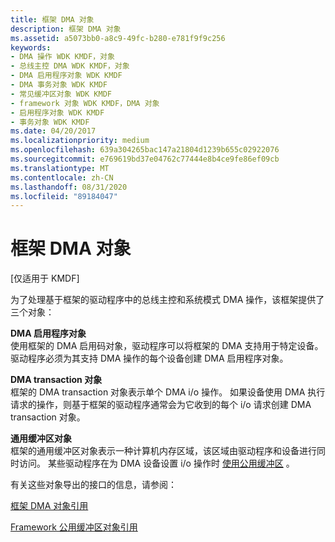 ```yaml
---
title: 框架 DMA 对象
description: 框架 DMA 对象
ms.assetid: a5073bb0-a8c9-49fc-b280-e781f9f9c256
keywords:
- DMA 操作 WDK KMDF，对象
- 总线主控 DMA WDK KMDF，对象
- DMA 启用程序对象 WDK KMDF
- DMA 事务对象 WDK KMDF
- 常见缓冲区对象 WDK KMDF
- framework 对象 WDK KMDF，DMA 对象
- 启用程序对象 WDK KMDF
- 事务对象 WDK KMDF
ms.date: 04/20/2017
ms.localizationpriority: medium
ms.openlocfilehash: 639a304265bac147a21804d1239b655c02922076
ms.sourcegitcommit: e769619bd37e04762c77444e8b4ce9fe86ef09cb
ms.translationtype: MT
ms.contentlocale: zh-CN
ms.lasthandoff: 08/31/2020
ms.locfileid: "89184047"
---
```

# <a name="framework-dma-objects"></a>框架 DMA 对象


\[仅适用于 KMDF\]




为了处理基于框架的驱动程序中的总线主控和系统模式 DMA 操作，该框架提供了三个对象：

<a href="" id="dma-enabler-object"></a>**DMA 启用程序对象**  
使用框架的 DMA 启用码对象，驱动程序可以将框架的 DMA 支持用于特定设备。 驱动程序必须为其支持 DMA 操作的每个设备创建 DMA 启用程序对象。

<a href="" id="dma-transaction-object"></a>**DMA transaction 对象**  
框架的 DMA transaction 对象表示单个 DMA i/o 操作。 如果设备使用 DMA 执行请求的操作，则基于框架的驱动程序通常会为它收到的每个 i/o 请求创建 DMA transaction 对象。

<a href="" id="common-buffer-object"></a>**通用缓冲区对象**  
框架的通用缓冲区对象表示一种计算机内存区域，该区域由驱动程序和设备进行同时访问。 某些驱动程序在为 DMA 设备设置 i/o 操作时 [使用公用缓冲区](using-common-buffers.md) 。

有关这些对象导出的接口的信息，请参阅：

[框架 DMA 对象引用](/windows-hardware/drivers/ddi/wdfdmaenabler/)

[Framework 公用缓冲区对象引用](/windows-hardware/drivers/ddi/wdfcommonbuffer/)

 

